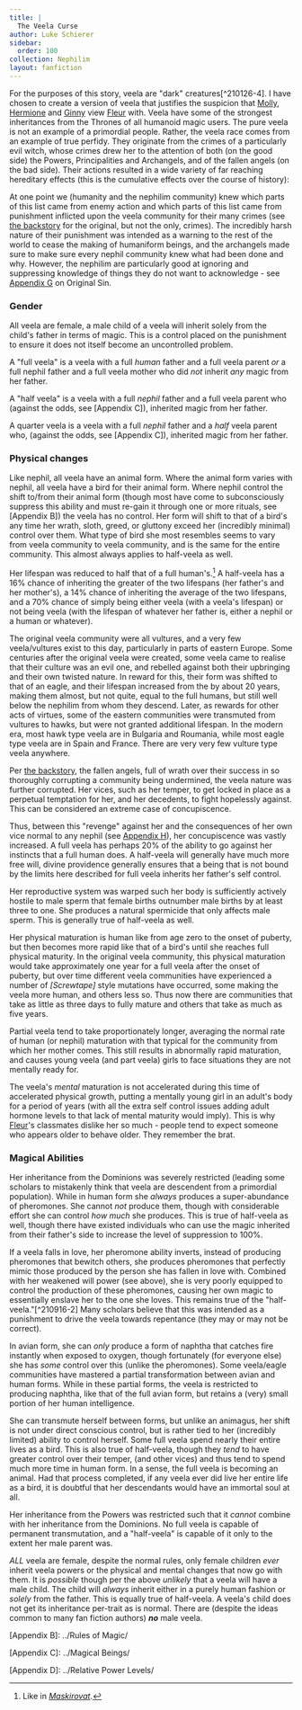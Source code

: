 ```yaml
---
title: |
  The Veela Curse
author: Luke Schierer
sidebar:
  order: 100
collection: Nephilim
layout: fanfiction
---
```


For the purposes of this story, veela are "dark"
creatures[^210126-4]. I have chosen to create a version of veela that
justifies the suspicion that [Molly], [Hermione][] and [Ginny][] view
[Fleur][] with. Veela have some of the strongest inheritances from the
Thrones of all humanoid magic users. The pure veela is not an example of
a primordial people. Rather, the veela race comes from an example of
true perfidy. They originate from the crimes of a particularly evil witch,
whose crimes drew her to the attention of both (on the good side) the
Powers, Principalities and Archangels, and of the fallen angels (on the bad
side). Their actions resulted in a wide variety of far reaching hereditary
effects (this is the cumulative effects over the course of history):

At one point we (humanity and the nephilim community) knew which parts of this list came from enemy action and which parts of this list came from punishment inflicted upon the veela community for their many crimes (see [the backstory] for the original, but not the only, crimes).  The incredibly harsh nature of their punishment was intended as a warning to the rest of the world to cease the making of humaniform beings, and the archangels made sure to make sure every nephil community knew what had been done and why.  However, the nephilim are particularly good at ignoring and suppressing knowledge of things they do not want to acknowledge - see [Appendix G] on Original Sin.

### Gender

All veela are female, a male child of a veela will inherit solely from the
child's father in terms of magic. This is a control placed on the
punishment to ensure it does not itself become an uncontrolled problem.

A "full veela" is a veela with a full _human_ father and a full veela parent _or_ a full nephil father and a full veela mother who did _not_ inherit _any_ magic from her father.

A "half veela" is a veela with a full _nephil_ father and a full veela parent who (against the odds, see [Appendix C]), inherited magic from her father.

A quarter veela is a veela with a full _nephil_ father and a _half_ veela parent who, (against the odds, see [Appendix C]), inherited magic from her father.

### Physical changes

Like nephil, all veela have an animal form. Where the animal form
varies with nephil, all veela have a bird for their animal form.
Where nephil control the shift to/from their animal form (though most
have come to subconsciously suppress this ability and must re-gain it
through one or more rituals, see [Appendix B]) the veela has no control.
Her form will shift to that of a bird's any time her wrath, sloth,
greed, or gluttony exceed her (incredibly minimal) control over
them. What type of bird she most resembles seems to vary from veela
community to veela community, and is the same for the entire community.
This almost always applies to half-veela as well.

Her lifespan was reduced to half that of a full human's.[^210916-1]  A half-veela has a 16% chance of inheriting the greater of the two
lifespans (her father's and her mother's), a 14% chance of inheriting the
average of the two lifespans, and a 70% chance of simply being either
veela (with a veela's lifespan) or not being veela (with the lifespan of
whatever her father is, either a nephil or a human or whatever).

The original veela community were all vultures, and a very few veela/vultures
exist to this day, particularly in parts of eastern Europe. Some centuries
after the original veela were created, some veela came to realise that
their culture was an evil one, and rebelled against both their upbringing
and their own twisted nature. In reward for this, their form was shifted
to that of an eagle, and their lifespan increased from the by about 20 years,
making them almost, but not quite, equal to the full humans, but still well below the nephilim from whom they descend. Later, as rewards for other acts of virtues, some of the eastern communities were transmuted from vultures to hawks, but were not granted additional lifespan.  In the modern era, most hawk type veela are in Bulgaria and Roumania, while most eagle type veela are in Spain and France.  There are very very few vulture type veela anywhere.

Per [the backstory], the fallen angels, full of wrath over their success
in so thoroughly corrupting a community being undermined, the veela nature
was further corrupted. Her vices, such as her temper, to get locked in
place as a perpetual temptation for her, and her decedents, to fight
hopelessly against. This can be considered an extreme case of concupiscence.

Thus, between this "revenge" against her and the consequences of her own vice
normal to any nephil (see [Appendix H]), her concupiscence was vastly increased.
A full veela has perhaps 20% of the ability to go against her instincts that a
full human does. A half-veela will generally have much more free will, divine providence generally ensures that a being that is not bound by the limits here
described for full veela inherits her father's self control.

Her reproductive system was warped such her body is sufficiently actively hostile to male sperm that female births outnumber male births by at least three
to one. She produces a natural spermicide that only affects male sperm. This is generally true of half-veela as well.

Her physical maturation is human like from age zero to the onset of
puberty, but then becomes more rapid like that of a bird's until she
reaches full physical maturity.  In the original veela community, this physical maturation would take approximately one year for a full veela after the onset of puberty, but over time different veela communities have experienced a number of _[Screwtape]_ style mutations have occurred, some making the veela more human, and others less so.  Thus now there are communities that take as little as three days to fully mature and others that take as much as five years.

Partial veela tend to take proportionately longer, averaging the normal rate of human (or nephil) maturation with that typical for the community from which her mother comes.  This still results in abnormally rapid maturation, and causes young veela (and part veela) girls to face situations they are not mentally ready for.

The veela's *mental* maturation is not accelerated during this time of accelerated physical growth, putting a mentally young girl in an adult's
body for a period of years (with all the extra self control issues adding adult hormone levels to that lack of mental maturity would imply). This is why [Fleur]'s classmates dislike her so much - people tend to expect someone who appears older to behave older. They remember the brat.

### Magical Abilities

Her inheritance from the Dominions was severely restricted (leading some scholars to mistakenly think that veela are descendent from a primordial population). While in human form she _always_ produces a super-abundance of pheromones. She cannot _not_ produce them, though with considerable effort she can control _how much_ she produces. This is true of half-veela as well, though there have existed individuals who can use the magic inherited from their father's side to increase the level of suppression to 100%.

If a veela falls in love, her pheromone ability inverts, instead of
producing pheromones that bewitch others, she produces pheromones that
perfectly mimic those produced by the person she has fallen in love with.
Combined with her weakened will power (see above), she is very poorly
equipped to control the production of these pheromones, causing her own
magic to essentially enslave her to the one she loves. This remains true
of the "half-veela."[^210916-2]  Many scholars believe that this was intended as a punishment to drive the veela towards repentance (they may or may not be correct).

In avian form, she can _only_ produce a form of naphtha that catches
fire instantly when exposed to oxygen, though fortunately (for
everyone else) she has _some_ control over this (unlike the
pheromones). Some veela/eagle communities have mastered a partial transformation
between avian and human forms. While in these partial forms, the veela
is restricted to producing naphtha, like that of the full avian form, but
retains a (very) small portion of her human intelligence.

She can transmute herself between forms, but unlike an animagus, her
shift is not under direct conscious control, but is rather tied to her
(incredibly limited) ability to control herself. Some full veela spend
nearly their entire lives as a bird. This is also true of half-veela,
though they _tend_ to have greater control over their temper, (and other
vices) and thus tend to spend much more time in human form. In a sense, the full veela is becoming an animal. Had that process completed, if any veela ever
did live her entire life as a bird, it is doubtful that her descendants
would have an immortal soul at all.

Her inheritance from the Powers was restricted such that it _cannot_
combine with her inheritance from the Dominions. No full veela is
capable of permanent transmutation, and a "half-veela" is capable of it
only to the extent her male parent was.

_ALL_ veela are female, despite the normal rules, only female children
_ever_ inherit veela powers or the physical and mental changes that now
go with them. It is _possible_ though per the above _unlikely_ that a
veela will have a male child. The child will _always_ inherit either in
a purely human fashion or _solely_ from the father. This is equally
true of half-veela. A veela's child does not get its inheritance per-trait as is normal.  There are (despite the ideas common to many fan fiction authors) **_no_** male veela.




[Appendix A]: ../Points%20of%20Divergence/

[Appendix B]: ../Rules of Magic/

[Appendix C]: ../Magical Beings/

[Appendix D]: ../Relative Power Levels/

[Appendix E]: ../Appendix_E/

[Appendix F]: ../Appendix_F/

[Appendix G]: ../Appendix_G/

[Appendix H]: ../Appendix_H/

[Appendix I]: ../Appendix_I/

[the backstory]: ../backstory/The_Veela/

[^210916-1]: Like in _[Maskirovat][knffnm]_.

[Fleur]: </Harrypedia/people/Delacour/Fleur_Isabelle/>

[Molly]: </Harrypedia/people/Prewett/Molly/>

[Hermione]: </Harrypedia/people/Granger/Hermione_Jean/>

[Ginny]: </Harrypedia/people/Weasley/Ginevra_Molly/>

[knffnm]: http://kokopelli.nsns.fanficauthors.net/Maskirovat/Maskirovat/
